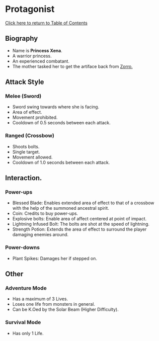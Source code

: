 # Protagonist
[Click here to return to Table of Contents](https://github.com/DragonMeme/CS302_Group7_Java/blob/master/README.md)
## Biography
* Name is **Princess Xena**.
* A warrior princess.
* An experienced combatant.
* The mother tasked her to get the artiface back from [Zorro.](https://github.com/DragonMeme/CS302_Group7_Java/blob/master/plans/boss.md)

## Attack Style
### Melee (Sword)
* Sword swing towards where she is facing.
* Area of effect.
* Movement prohibited.
* Cooldown of 0.5 seconds between each attack.

### Ranged (Crossbow)
* Shoots bolts.
* Single target.
* Movement allowed.
* Cooldown of 1.0 seconds between each attack.

## Interaction.
### Power-ups
* Blessed Blade: Enables extended area of effect to that of a crossbow with the help of the summoned ancestral spirit.
* Coin: Credits to buy power-ups.
* Explosive bolts: Enable area of affect centered at point of impact.
* Lightning Infused Bolt: The bolts are shot at the speed of lightning.
* Strength Potion: Extends the area of effect to surround the player damaging enemies around.

### Power-downs
* Plant Spikes: Damages her if stepped on.

## Other
### Adventure Mode
* Has a maximum of 3 Lives.
* Loses one life from monsters in general.
* Can be K.Oed by the Solar Beam (Higher Difficulty).

### Survival Mode
* Has only 1 Life.
